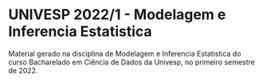 # UNIVESP 2022/1 - Modelagem e Inferencia Estatistica

Material gerado na disciplina de Modelagem e Inferencia Estatistica do curso Bacharelado em Ciência de Dados da Univesp, no primeiro semestre de 2022.
